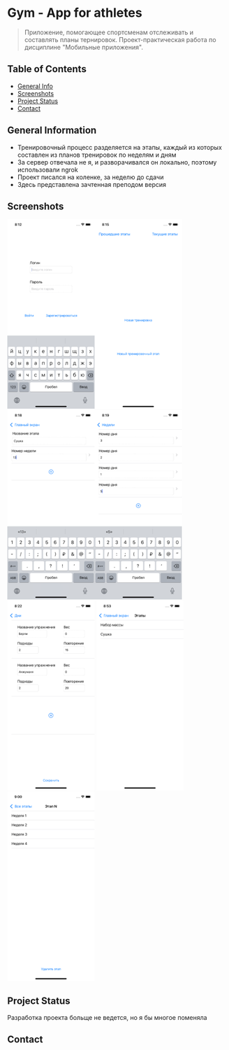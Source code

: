 # Gym - App for athletes
> Приложение, помогающее спортсменам отслеживать и составлять планы тернировок.
> Проект-практическая работа по дисциплине "Мобильные приложения".


## Table of Contents
* [General Info](#general-information)
* [Screenshots](#screenshots)
* [Project Status](#project-status)
* [Contact](#contact)



## General Information
- Тренировочный процесс разделяется на этапы, каждый из которых составлен из планов тренировок по неделям и дням
- За сервер отвечала не я, и разворачивался он локально, поэтому использовали ngrok
- Проект писался на коленке, за неделю до сдачи
- Здесь представлена зачтенная преподом версия


## Screenshots
<img src="./screenshots/auth.png" width="200"><img src="./screenshots/main.png" width="200">
<img src="./screenshots/add-stage.png" width="200"><img src="./screenshots/add-week.png" width="200"><img src="./screenshots/add-exer.png" width="200">
<img src="./screenshots/stage.png" width="200"><img src="./screenshots/week.png" width="200">


## Project Status
Разработка проекта больще не ведется, но я бы многое поменяла


## Contact

